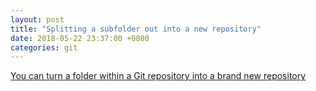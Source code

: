 ```yaml
---
layout: post
title: "Splitting a subfolder out into a new repository"
date: 2018-05-22 23:37:00 +0800
categories: git
---
```


[You can turn a folder within a Git repository into a brand new repository](https://help.github.com/articles/splitting-a-subfolder-out-into-a-new-repository/)

